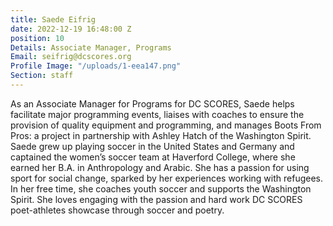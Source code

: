 ```yaml
---
title: Saede Eifrig
date: 2022-12-19 16:48:00 Z
position: 10
Details: Associate Manager, Programs
Email: seifrig@dcscores.org
Profile Image: "/uploads/1-eea147.png"
Section: staff
---
```


As an Associate Manager for Programs for DC SCORES, Saede helps facilitate major programming events, liaises with coaches to ensure the provision of quality equipment and programming, and manages Boots From Pros: a project in partnership with Ashley Hatch of the Washington Spirit. Saede grew up playing soccer in the United States and Germany and captained the women’s soccer team at Haverford College, where she earned her B.A. in Anthropology and Arabic. She has a passion for using sport for social change, sparked by her experiences working with refugees. In her free time, she coaches youth soccer and supports the Washington Spirit. She loves engaging with the passion and hard work DC SCORES poet-athletes showcase through soccer and poetry.